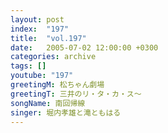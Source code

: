 ```yaml
---
layout: post
index:  "197"
title:  "vol.197"
date:   2005-07-02 12:00:00 +0300
categories: archive
tags: []
youtube: "197"
greetingM: 松ちゃん劇場
greetingT: 三井のリ・タ・カ・ス～
songName: 南回帰線
singer: 堀内孝雄と滝ともはる
---
```

